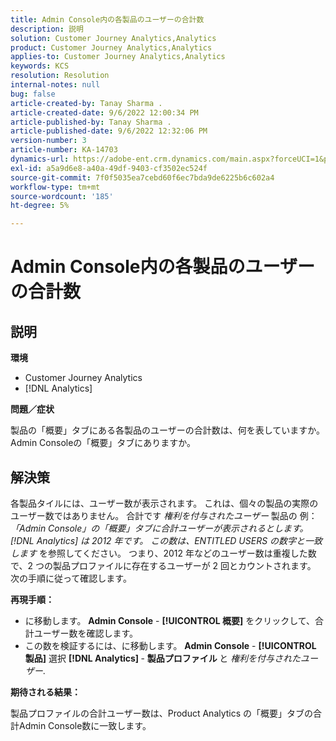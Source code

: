 ```yaml
---
title: Admin Console内の各製品のユーザーの合計数
description: 説明
solution: Customer Journey Analytics,Analytics
product: Customer Journey Analytics,Analytics
applies-to: Customer Journey Analytics,Analytics
keywords: KCS
resolution: Resolution
internal-notes: null
bug: false
article-created-by: Tanay Sharma .
article-created-date: 9/6/2022 12:00:34 PM
article-published-by: Tanay Sharma .
article-published-date: 9/6/2022 12:32:06 PM
version-number: 3
article-number: KA-14703
dynamics-url: https://adobe-ent.crm.dynamics.com/main.aspx?forceUCI=1&pagetype=entityrecord&etn=knowledgearticle&id=45be0a81-db2d-ed11-9db1-002248086735
exl-id: a5a9d6e8-a40a-49df-9403-cf3502ec524f
source-git-commit: 7f0f5035ea7cebd60f6ec7bda9de6225b6c602a4
workflow-type: tm+mt
source-wordcount: '185'
ht-degree: 5%

---
```


# Admin Console内の各製品のユーザーの合計数

## 説明


<b>環境</b>

- Customer Journey Analytics
- [!DNL Analytics]




<b>問題／症状</b>

製品の「概要」タブにある各製品のユーザーの合計数は、何を表していますか。Admin Consoleの「概要」タブにありますか。




## 解決策


各製品タイルには、ユーザー数が表示されます。 これは、個々の製品の実際のユーザー数ではありません。 合計です *権利を付与されたユーザー* 製品の 例： *「Admin Console」の「概要」タブに合計ユーザーが表示されるとします。 [!DNL Analytics] は 2012 年です。 この数は、ENTITLED USERS の数字と一致します* を参照してください。 つまり、2012 年などのユーザー数は重複した数で、2 つの製品プロファイルに存在するユーザーが 2 回とカウントされます。 次の手順に従って確認します。

<b>再現手順：</b>

- に移動します。 <b>Admin Console</b> - <b>[!UICONTROL 概要]</b> をクリックして、合計ユーザー数を確認します。
- この数を検証するには、に移動します。 <b>Admin Console</b> - <b>[!UICONTROL 製品]</b> 選択 <b>[!DNL Analytics] </b> - <b>製品プロファイル </b>と *権利を付与されたユーザー*.




<b>期待される結果：</b>

製品プロファイルの合計ユーザー数は、Product Analytics の「概要」タブの合計Admin Console数に一致します。
